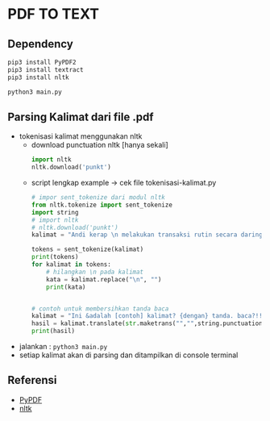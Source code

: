 # PDF TO TEXT

## Dependency
```bash
pip3 install PyPDF2
pip3 install textract
pip3 install nltk

python3 main.py
```

## Parsing Kalimat dari file .pdf
- tokenisasi kalimat menggunakan nltk
    - download punctuation nltk [hanya sekali]
        ```python
        import nltk
        nltk.download('punkt')        
        ```
    - script lengkap example -> cek file tokenisasi-kalimat.py
        ```python
        # impor sent_tokenize dari modul nltk
        from nltk.tokenize import sent_tokenize
        import string
        # import nltk
        # nltk.download('punkt')
        kalimat = "Andi kerap \n melakukan transaksi rutin secara daring atau online. Menurut Andi belanja online  \n \n lebih praktis & murah."
        
        tokens = sent_tokenize(kalimat)
        print(tokens)
        for kalimat in tokens:
            # hilangkan \n pada kalimat 
            kata = kalimat.replace("\n", "")
            print(kata)


        # contoh untuk membersihkan tanda baca
        kalimat = "Ini &adalah [contoh] kalimat? {dengan} tanda. baca?!!"
        hasil = kalimat.translate(str.maketrans("","",string.punctuation))
        print(hasil)
        ```
- jalankan : `python3 main.py`
- setiap kalimat akan di parsing dan ditampilkan di console terminal
## Referensi
- [PyPDF](https://medium.com/better-programming/how-to-convert-pdfs-into-searchable-key-words-with-python-85aab86c544f)
- [nltk](https://medium.com/@ksnugroho/dasar-text-preprocessing-dengan-python-a4fa52608ffe)
